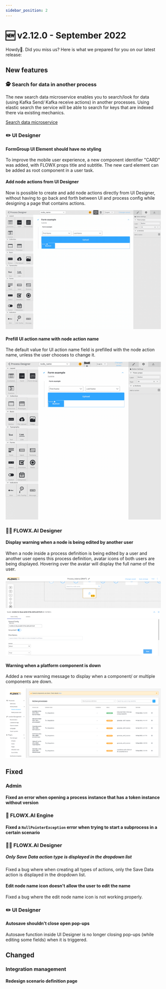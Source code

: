```yaml
---
sidebar_position: 2
---
```


# 🆕  v2.12.0 - September 2022

Howdy:wave:. Did you miss us? Here is what we prepared for you on our latest release:

## **New features**

### 🕵️ Search for data in another process

The new search data microservice enables you to search/look for data (using Kafka Send/ Kafka receive actions) in another processes. Using elastic search the service will be able to search for keys that are indexed there via existing mechanics.

[Search data microservice](../../docs/platform-deep-dive/core-components/core-extensions/search-data-service)

### :pencil2: UI Designer

#### FormGroup UI Element should have no styling

To improve the mobile user experience, a new component identifier "CARD" was added, with FLOWX props title and subtitle. The new card element can be added as root component in a user task.

#### Add node actions from UI Designer

Now is possible to create and add node actions directly from UI Designer, without having to go back and forth between UI and process config while designing a page that contains actions.

![Add actions from UI Designer](../img/add_actions_from_UI.gif)

#### Prefill UI action name with node action name

The default value for UI action name field is prefilled with the node action name, unless the user chooses to change it.

![Prefill UI action name](../img/prefill_UI_action_name.gif)

### 👩‍🏭 FLOWX.AI Designer

#### Display warning when a node is being edited by another user

When a node inside a process definition is being edited by a user and another user opens this process definition, avatar icons of both users are being displayed. Hovering over the avatar will display the full name of the user.

![Node being edited by another user](../img/another_user.png)

#### Warning when a platform component is down

Added a new warning message to display when a component/ or multiple components are down.

![Several components down](../img/components_down.png)


## **Fixed**

### Admin

#### Fixed an error when opening a process instance that has a token instance without version

### :steam_locomotive: FLOWX.AI Engine

#### Fixed a `NullPointerException` error when trying to start a subprocess in a certain scenario

### 👩‍🏭 FLOWX.AI Designer

##### Only Save Data action type is displayed in the dropdown list

Fixed a bug where when creating all types of actions, only the Save Data action is displayed in the dropdown list.

#### Edit node name icon doesn't allow the user to edit the name

Fixed a bug where the edit node name icon is not working properly.

### :pencil2: UI Designer

#### Autosave shouldn't close open pop-ups

Autosave function inside UI Designer is no longer closing pop-ups (while editing some fields) when it is triggered.


## **Changed**

### Integration management

#### Redesign scenario definition page




